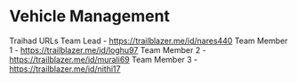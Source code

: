 # Vehicle Management
Traihad URLs
Team Lead - https://trailblazer.me/id/nares440
Team Member 1 - https://trailblazer.me/id/loghu97
Team Member 2 - https://trailblazer.me/id/murali69
Team Member 3 - https://trailblazer.me/id/nithi17
